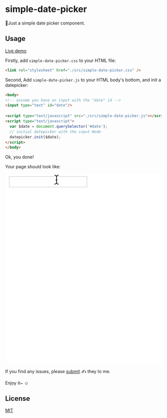 # simple-date-picker
📅Just a simple date picker component.

## Usage

[Live demo](https://bbbbx.github.io/simple-date-picker/)

Firstly, add `simple-date-picker.css` to your HTML file:

```html
<link rel="stylesheet" href="./src/simple-date-picker.css" />
```

Second, Add `simple-date-picker.js` to your HTML body's bottom, and init a datepicker:

```html
<body>
<!-- assume you have an input with the "date" id -->
<input type="text" id="date"/>

<script type="text/javascript" src="./src/simple-date-picker.js"></script>
<script type="text/javascript">
  var $date = document.querySelector('#date');
  // initial datepicker with the input Node
  datepicker.init($date);
</script>
</body>
```

Ok, you done!

Your page should look like:

![example.gif](example.gif)

If you find any issues, please [submit](https://github.com/bbbbx/simple-data-picker/issues) &#9997; they to me.

Enjoy it~ &#9786;

## License

[MIT](LICENSE)

